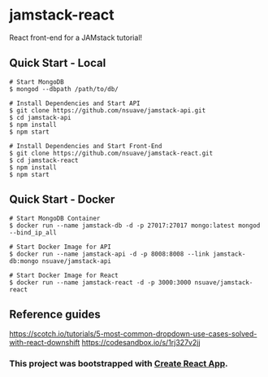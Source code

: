 # jamstack-react
React front-end for a JAMstack tutorial!

## Quick Start - Local
```
# Start MongoDB
$ mongod --dbpath /path/to/db/ 

# Install Dependencies and Start API
$ git clone https://github.com/nsuave/jamstack-api.git
$ cd jamstack-api
$ npm install
$ npm start

# Install Dependencies and Start Front-End
$ git clone https://github.com/nsuave/jamstack-react.git
$ cd jamstack-react
$ npm install
$ npm start
```

## Quick Start - Docker
```
# Start MongoDB Container
$ docker run --name jamstack-db -d -p 27017:27017 mongo:latest mongod --bind_ip_all

# Start Docker Image for API
$ docker run --name jamstack-api -d -p 8008:8008 --link jamstack-db:mongo nsuave/jamstack-api

# Start Docker Image for React
$ docker run --name jamstack-react -d -p 3000:3000 nsuave/jamstack-react
```

## Reference guides
https://scotch.io/tutorials/5-most-common-dropdown-use-cases-solved-with-react-downshift
https://codesandbox.io/s/1rj327v2jj

### This project was bootstrapped with [Create React App](https://github.com/facebook/create-react-app).